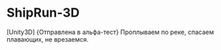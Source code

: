 # ShipRun-3D
[Unity3D] {Отправлена в альфа-тест} Проплываем по реке, спасаем плавающих, не врезаемся.  
